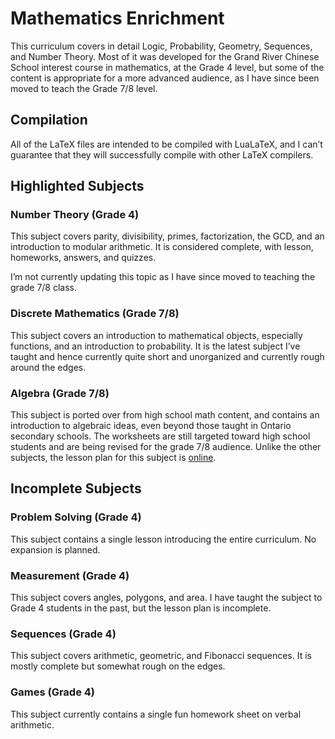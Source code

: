 # Mathematics Enrichment

This curriculum covers in detail Logic, Probability, Geometry, Sequences, and Number Theory.
Most of it was developed for the Grand River Chinese School interest course in mathematics,
at the Grade 4 level, but some of the content is appropriate for a more advanced audience,
as I have since been moved to teach the Grade 7/8 level.

## Compilation

All of the LaTeX files are intended to be compiled with LuaLaTeX, and I can’t guarantee that
they will successfully compile with other LaTeX compilers.

## Highlighted Subjects

### Number Theory (Grade 4)

This subject covers parity, divisibility, primes, factorization, the GCD, and an
introduction to modular arithmetic. It is considered complete, with lesson, homeworks,
answers, and quizzes.

I’m not currently updating this topic as I have since moved to teaching the grade 7/8 class.

### Discrete Mathematics (Grade 7/8)

This subject covers an introduction to mathematical objects, especially functions, and an
introduction to probability. It is the latest subject I’ve taught and hence currently quite
short and unorganized and currently rough around the edges.

### Algebra (Grade 7/8)

This subject is ported over from high school math content, and contains an introduction to
algebraic ideas, even beyond those taught in Ontario secondary schools. The worksheets are
still targeted toward high school students and are being revised for the grade 7/8 audience.
Unlike the other subjects, the lesson plan for this subject is
[online](https://grcs.uwseminars.com/pub/algebra.html).

## Incomplete Subjects

### Problem Solving (Grade 4)

This subject contains a single lesson introducing the entire curriculum. No expansion is
planned.

### Measurement (Grade 4)

This subject covers angles, polygons, and area. I have taught the subject to Grade 4
students in the past, but the lesson plan is incomplete.

### Sequences (Grade 4)

This subject covers arithmetic, geometric, and Fibonacci sequences. It is mostly complete
but somewhat rough on the edges.

### Games (Grade 4)

This subject currently contains a single fun homework sheet on verbal arithmetic.
